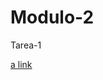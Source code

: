# Modulo-2
<a ref="https://github.com/Napadensky/modulo-2/tree/tarea-1">Tarea-1</a>

[a link](https://github.com/Napadensky/modulo-2/tree/tarea-1)
